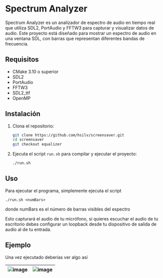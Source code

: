 # Spectrum Analyzer

Spectrum Analyzer es un analizador de espectro de audio en tiempo real que utiliza SDL2, PortAudio y FFTW3 para capturar y visualizar datos de audio. Este proyecto está diseñado para mostrar un espectro de audio en una ventana SDL, con barras que representan diferentes bandas de frecuencia.

## Requisitos

- CMake 3.10 o superior
- SDL2
- PortAudio
- FFTW3
- SDL2_ttf
- OpenMP

## Instalación

1. Clona el repositorio:

    ```sh
    git clone https://github.com/hsilv/screensaver.git
    cd screensaver
    git checkout equalizer
    ```

2. Ejecuta el script `run.sh` para compilar y ejecutar el proyecto:

    ```sh
    ./run.sh
    ```

## Uso

Para ejecutar el programa, simplemente ejecuta el script 
```
./run.sh <numBars>
```
donde numBars es el número de barras visibles del espectro

Esto capturará el audio de tu micrófono, si quieres escuchar el audio de tu escritorio debes configurar un loopback desde tu dispositivo de salida de audio al de tu entrada.

## Ejemplo
Una vez ejecutado deberías ver algo así

| ![image](https://github.com/user-attachments/assets/55387a0e-6c9a-4585-b4aa-794556be092b) | ![image](https://github.com/user-attachments/assets/f8d2742b-b1c1-4d58-a675-50ab096ede66) |
| ---- | ---- |
 

